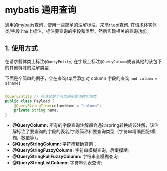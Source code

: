 # mybatis 通用查询

通用的mybatis查询，使用一些简单的注解标注，来简化api查询. 在请求体实体类/字段上做上标注，标注要查询的字段和类型，然后实现相关的查询功能。

## 1. 使用方式

在请求载体类上标注```@QueryEntity```, 在字段上标注```@QueryColumn```或者其他的该包下的其他特殊的注解类型.

下面是个简单的例子，会在查询sql后添加对 column 字段的查询 ```and column = ${name}```

```java

@QueryEntity // 标注这是个可以通用查询的实体类
public class Payload {
    @QueryStringItem(columnName = "column")
    private String name;
}
```

* __@QueryColumn:__ 所有的字段查询注解都会通过spring转换成该注解，该注解标注了要查询的字段的表名/字段简称和要查询类型（字符串精确匹配/模糊，数值等）。
* __@QueryStringColumn:__ 字符串精确查询；
* __@QueryStringFuzzyColumn:__ 字符串模糊查询，后缀模糊;
* __@QueryStringFullFuzzyColumn:__ 字符串全模糊查询;
* __@QueryStringListColumn:__ 字符串列表查询;